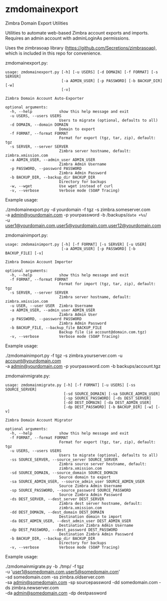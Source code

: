 zmdomainexport
==============

Zimbra Domain Export Utilities

Utilities to automate web-based Zimbra account exports and imports.
Requires an admin account with adminLoginAs permissions.

Uses the zimbrasoap library (https://github.com/Secretions/zimbrasoap), which
is included in this repo for convenience.


zmdomainexport.py:

```
usage: zmdomainexport.py [-h] [-u USERS] [-d DOMAIN] [-f FORMAT] [-s SERVER]
                         [-a ADMIN_USER] [-p PASSWORD] [-b BACKUP_DIR] [-w]
                         [-v]

Zimbra Domain Account Auto-Exporter

optional arguments:
  -h, --help            show this help message and exit
  -u USERS, --users USERS
                        Users to migrate (optional, defaults to all)
  -d DOMAIN, --domain DOMAIN
                        Domain to export
  -f FORMAT, --format FORMAT
                        Format for export (tgz, tar, zip), default: tgz
  -s SERVER, --server SERVER
                        Zimbra server hostname, default: zimbra.xmission.com
  -a ADMIN_USER, --admin_user ADMIN_USER
                        Zimbra Admin Username
  -p PASSWORD, --password PASSWORD
                        Zimbra Admin Password
  -b BACKUP_DIR, --backup_dir BACKUP_DIR
                        Directory for backups
  -w, --wget            Use wget instead of curl
  -v, --verbose         Verbose mode (SOAP Tracing)
```

Example usage:

./zmdomainexport.py -d yourdomain -f tgz -s zimbra.someserver.com \
   -a admin@yourdomain.com -p yourpassword -b /backups/`date +%s`/ \
   -u user1@yourdomain.com,user5@yourdomain.com,user12@yourdomain.com


zmdomainimport.py:

```
usage: zmdomainimport.py [-h] [-f FORMAT] [-s SERVER] [-u USER]
                         [-a ADMIN_USER] [-p PASSWORD] [-b BACKUP_FILE] [-v]

Zimbra Domain Account Importer

optional arguments:
  -h, --help            show this help message and exit
  -f FORMAT, --format FORMAT
                        Format for import (tgz, tar, zip), default: tgz
  -s SERVER, --server SERVER
                        Zimbra server hostname, default: zimbra.xmission.com
  -u USER, --user USER  Zimbra Username
  -a ADMIN_USER, --admin_user ADMIN_USER
                        Zimbra Admin User
  -p PASSWORD, --password PASSWORD
                        Zimbra Admin Password
  -b BACKUP_FILE, --backup_file BACKUP_FILE
                        Backup file (ie account@domain.com.tgz)
  -v, --verbose         Verbose mode (SOAP Tracing)
```

Example usage: 

./zmdomainimport.py -f tgz -s zimbra.yourserver.com -u account@yourdomain.com \
   -a admin@yourdomain.com -p yourpassword.com -b backups/account.tgz


zmdomainmigrate.py:

```
usage: zmdomainmigrate.py [-h] [-f FORMAT] [-u USERS] [-ss SOURCE_SERVER]
                          [-sd SOURCE_DOMAIN] [-sa SOURCE_ADMIN_USER]
                          [-sp SOURCE_PASSWORD] [-ds DEST_SERVER]
                          [-dd DEST_DOMAIN] [-da DEST_ADMIN_USER]
                          [-dp DEST_PASSWORD] [-b BACKUP_DIR] [-w] [-v]

Zimbra Domain Account Migrator

optional arguments:
  -h, --help            show this help message and exit
  -f FORMAT, --format FORMAT
                        Format for export (tgz, tar, zip), default: tgz
  -u USERS, --users USERS
                        Users to migrate (optional, defaults to all)
  -ss SOURCE_SERVER, --source_server SOURCE_SERVER
                        Zimbra source server hostname, default:
                        zimbra.xmission.com
  -sd SOURCE_DOMAIN, --source_domain SOURCE_DOMAIN
                        Source domain to export
  -sa SOURCE_ADMIN_USER, --source_admin_user SOURCE_ADMIN_USER
                        Source Zimbra Admin Username
  -sp SOURCE_PASSWORD, --source_password SOURCE_PASSWORD
                        Source Zimbra Admin Password
  -ds DEST_SERVER, --dest_server DEST_SERVER
                        Zimbra dest server hostname, default:
                        zimbra.xmission.com
  -dd DEST_DOMAIN, --dest_domain DEST_DOMAIN
                        Destination domain to import
  -da DEST_ADMIN_USER, --dest_admin_user DEST_ADMIN_USER
                        Destination Zimbra Admin Username
  -dp DEST_PASSWORD, --dest_password DEST_PASSWORD
                        Destination Zimbra Admin Password
  -b BACKUP_DIR, --backup_dir BACKUP_DIR
                        Directory for backups
  -v, --verbose         Verbose mode (SOAP Tracing)
```

Example usage:

./zmdomainmigrate.py -b ./tmp/ -f tgz \
   -u 'user1@somedomain.com,user5@somedomain.com' \
   -sd somedomain.com -ss zimbra.oldserver.com \
   -sa admin@somedomain.com -sp sourcepassword
   -dd somedomain.com -ds zimbra.newserver.com \
   -da admin@somedomain.com -dp destpassword

